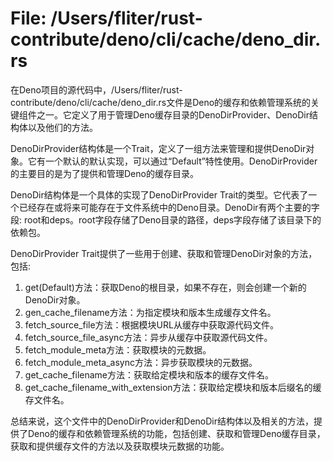 # File: /Users/fliter/rust-contribute/deno/cli/cache/deno_dir.rs

在Deno项目的源代码中，/Users/fliter/rust-contribute/deno/cli/cache/deno_dir.rs文件是Deno的缓存和依赖管理系统的关键组件之一。它定义了用于管理Deno缓存目录的DenoDirProvider、DenoDir结构体以及他们的方法。

DenoDirProvider结构体是一个Trait，定义了一组方法来管理和提供DenoDir对象。它有一个默认的默认实现，可以通过“Default”特性使用。DenoDirProvider的主要目的是为了提供和管理Deno的缓存目录。

DenoDir结构体是一个具体的实现了DenoDirProvider Trait的类型。它代表了一个已经存在或将来可能存在于文件系统中的Deno目录。DenoDir有两个主要的字段: root和deps。root字段存储了Deno目录的路径，deps字段存储了该目录下的依赖包。

DenoDirProvider Trait提供了一些用于创建、获取和管理DenoDir对象的方法，包括:
1. get(Default)方法：获取Deno的根目录，如果不存在，则会创建一个新的DenoDir对象。
2. gen_cache_filename方法：为指定模块和版本生成缓存文件名。
3. fetch_source_file方法：根据模块URL从缓存中获取源代码文件。
4. fetch_source_file_async方法：异步从缓存中获取源代码文件。
5. fetch_module_meta方法：获取模块的元数据。
6. fetch_module_meta_async方法：异步获取模块的元数据。
7. get_cache_filename方法：获取给定模块和版本的缓存文件名。
8. get_cache_filename_with_extension方法：获取给定模块和版本后缀名的缓存文件名。

总结来说，这个文件中的DenoDirProvider和DenoDir结构体以及相关的方法，提供了Deno的缓存和依赖管理系统的功能，包括创建、获取和管理Deno缓存目录，获取和提供缓存文件的方法以及获取模块元数据的功能。

